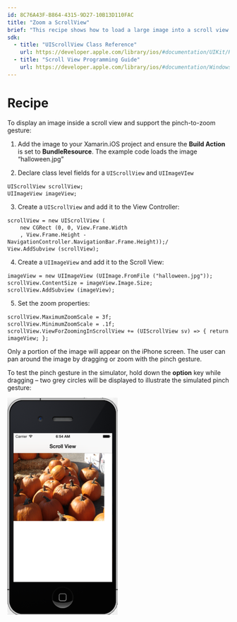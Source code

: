 ```yaml
---
id: 8C76A43F-B864-4315-9D27-10B13D110FAC
title: "Zoom a ScrollView"
brief: "This recipe shows how to load a large image into a scroll view and allow the user to pinch-zoom."
sdk:
  - title: "UIScrollView Class Reference" 
    url: https://developer.apple.com/library/ios/#documentation/UIKit/Reference/UIScrollView_Class/Reference/UIScrollView.html
  - title: "Scroll View Programming Guide" 
    url: https://developer.apple.com/library/ios/#documentation/WindowsViews/Conceptual/UIScrollView_pg/Introduction/Introduction.html
---
```


<a name="Recipe" class="injected"></a>


# Recipe

To display an image inside a scroll view and support the pinch-to-zoom
gesture:

1. Add the image to your Xamarin.iOS project and ensure the <span class="s2"><strong>Build Action</strong></span> is set to <span class="s2"><strong>BundleResource</strong></span>. The example code loads the image
“halloween.jpg”

2. Declare class level fields for a `UIScrollView` and `UIImageVIew`

```
UIScrollView scrollView;
UIImageView imageView;
```

<ol start="3">
  <li>Create a <code>UIScrollView</code> and add it to the View Controller:</li>
</ol>

```
scrollView = new UIScrollView (
    new CGRect (0, 0, View.Frame.Width
    , View.Frame.Height - NavigationController.NavigationBar.Frame.Height));/
View.AddSubview (scrollView);
```

<ol start="4">
  <li>Create a <code>UIImageView</code> and add it to the Scroll View:</li>
</ol>

```
imageView = new UIImageView (UIImage.FromFile ("halloween.jpg"));
scrollView.ContentSize = imageView.Image.Size;
scrollView.AddSubview (imageView);
```

<ol start="5">
  <li>Set the zoom properties:</li>
</ol>

```
scrollView.MaximumZoomScale = 3f;
scrollView.MinimumZoomScale = .1f;
scrollView.ViewForZoomingInScrollView += (UIScrollView sv) => { return imageView; };
```

Only a portion of the image will appear on the iPhone screen. The user can
pan around the image by dragging or zoom with the pinch gesture.

To test the pinch gesture in the simulator, hold down the <span class="s2"><strong>option</strong></span> key while dragging – two grey circles will
be displayed to illustrate the simulated pinch gesture:

 [ ![](Images/scrollviewzoom.png)](Images/scrollviewzoom.png)

